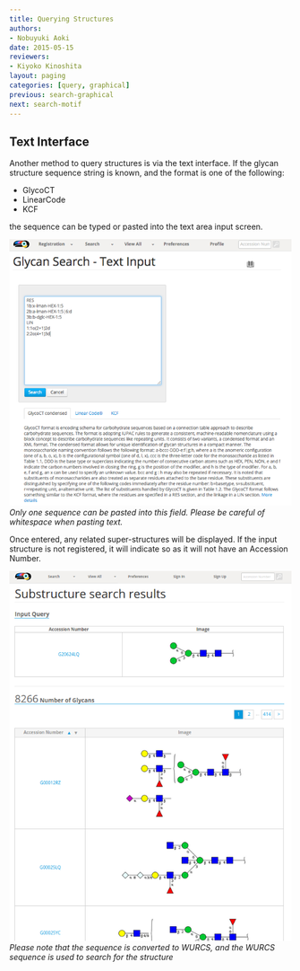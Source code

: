 ```yaml
---
title: Querying Structures
authors:
- Nobuyuki Aoki
date: 2015-05-15
reviewers:
- Kiyoko Kinoshita
layout: paging
categories: [query, graphical]
previous: search-graphical
next: search-motif
---
```


Text Interface
------------
  Another method to query structures is via the text interface.  If the glycan structure sequence string is known, and the format is one of the following:
   
  * GlycoCT
  * LinearCode
  * KCF
  
the sequence can be typed or pasted into the text area input screen.

![Glytoucan Text Interface](/images/manual/search-text.png)
*Only one sequence can be pasted into this field.  Please be careful of whitespace when pasting text.* 

Once entered, any related super-structures will be displayed.  If the input structure is not registered, it will indicate so as it will not have an Accession Number. 

![Glytoucan Graphical Interface](/images/manual/search-result.png)
_Please note that the sequence is converted to WURCS, and the WURCS sequence is used to search for the structure_
